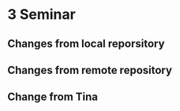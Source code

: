 # 3 Seminar

## Changes from local reporsitory


## Changes from remote repository


## Change from Tina 